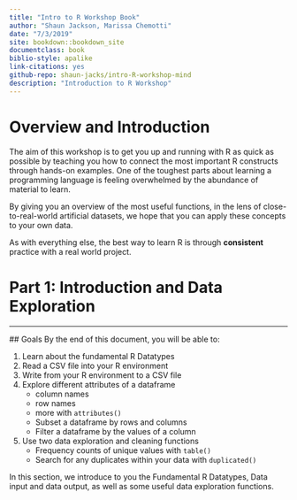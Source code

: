 ```yaml
---
title: "Intro to R Workshop Book"
author: "Shaun Jackson, Marissa Chemotti"
date: "7/3/2019"
site: bookdown::bookdown_site
documentclass: book
biblio-style: apalike
link-citations: yes
github-repo: shaun-jacks/intro-R-workshop-mind
description: "Introduction to R Workshop"
---
```


# Overview and Introduction

The aim of this workshop is to get you up and running with R as quick as possible by teaching you how to connect the most important R constructs through hands-on examples.
One of the toughest parts about  learning a programming language is feeling overwhelmed by the abundance of material to learn.

By giving you an overview of the most useful functions, in the lens of close-to-real-world artificial datasets, we hope that you can apply these concepts to your own data. 

As with everything else, the best way to learn R is through **consistent** practice with a real world project.

# Part 1: Introduction and Data Exploration

<hr />
## Goals
By the end of this document, you will be able to:

1. Learn about the fundamental R Datatypes
2. Read a CSV file into your R environment
3. Write from your R environment to a CSV file
4. Explore different attributes of a dataframe
    - column names
    - row names
    - more with `attributes()`
    - Subset a dataframe by rows and columns
    - Filter a dataframe by the values of a column
5. Use two data exploration and cleaning functions
    - Frequency counts of unique values with `table()`
    - Search for any duplicates within your data with `duplicated()`

In this section, we introduce to you the Fundamental R Datatypes, Data input and data output, as well as some useful data exploration functions.

